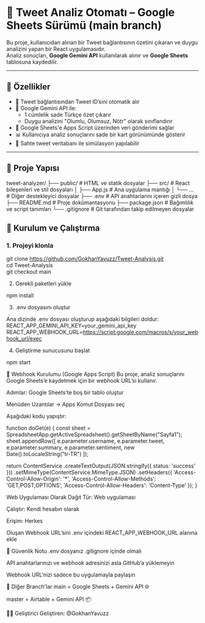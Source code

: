 # 🧠 Tweet Analiz Otomatı – Google Sheets Sürümü (main branch)

Bu proje, kullanıcıdan alınan bir Tweet bağlantısının özetini çıkaran ve duygu analizini yapan bir React uygulamasıdır.  
Analiz sonuçları, **Google Gemini API** kullanılarak alınır ve **Google Sheets** tablosuna kaydedilir.

---

## 🚀 Özellikler

- 🔗 Tweet bağlantısından Tweet ID’sini otomatik alır  
- 🧠 Google Gemini API ile:  
  - 1 cümlelik sade Türkçe özet çıkarır  
  - Duygu analizini "Olumlu, Olumsuz, Nötr" olarak sınıflandırır  
- 📄 Google Sheets'e Apps Script üzerinden veri gönderimi sağlar  
- 📊 Kullanıcıya analiz sonuçlarını sade bir kart görünümünde gösterir  
- 🎯 Sahte tweet veritabanı ile simülasyon yapılabilir  

---

## 📁 Proje Yapısı
tweet-analyzer/
├── public/ # HTML ve statik dosyalar
├── src/ # React bileşenleri ve stil dosyaları
│ ├── App.js # Ana uygulama mantığı
│ └── ... # Diğer destekleyici dosyalar
├── .env # API anahtarlarını içeren gizli dosya
├── README.md # Proje dokümantasyonu
├── package.json # Bağımlılık ve script tanımları
└── .gitignore # Git tarafından takip edilmeyen dosyalar

## 🔧 Kurulum ve Çalıştırma

### 1. Projeyi klonla

git clone https://github.com/GokhanYavuzz/Tweet-Analysis.git  
cd Tweet-Analysis  
git checkout main

2. Gerekli paketleri yükle

npm install

3. .env dosyasını oluştur
   
Ana dizinde .env dosyası oluşturup aşağıdaki bilgileri doldur:
REACT_APP_GEMINI_API_KEY=your_gemini_api_key  
REACT_APP_WEBHOOK_URL=https://script.google.com/macros/s/your_webhook_url/exec  

4. Geliştirme sunucusunu başlat

npm start


📝 Webhook Kurulumu (Google Apps Script)
Bu proje, analiz sonuçlarını Google Sheets’e kaydetmek için bir webhook URL’si kullanır.

Adımlar:
Google Sheets’te boş bir tablo oluştur

Menüden Uzantılar → Apps Komut Dosyası seç

Aşağıdaki kodu yapıştır:


function doGet(e) {
  const sheet = SpreadsheetApp.getActiveSpreadsheet().getSheetByName("Sayfa1");
  sheet.appendRow([
    e.parameter.username,
    e.parameter.tweet,
    e.parameter.summary,
    e.parameter.sentiment,
    new Date().toLocaleString("tr-TR")
  ]);

  return ContentService
    .createTextOutput(JSON.stringify({ status: 'success' }))
    .setMimeType(ContentService.MimeType.JSON)
    .setHeaders({
      'Access-Control-Allow-Origin': '*',
      'Access-Control-Allow-Methods': 'GET,POST,OPTIONS',
      'Access-Control-Allow-Headers': 'Content-Type'
    });
}

Web Uygulaması Olarak Dağıt
Tür: Web uygulaması

Çalıştır: Kendi hesabın olarak

Erişim: Herkes

Oluşan Webhook URL’sini .env içindeki REACT_APP_WEBHOOK_URL alanına ekle

🔐 Güvenlik Notu
.env dosyanız .gitignore içinde olmalı

API anahtarlarınızı ve webhook adresinizi asla GitHub’a yüklemeyin

Webhook URL’nizi sadece bu uygulamayla paylaşın

🔄 Diğer Branch'lar
main = Google Sheets + Gemini API 🌐

master =	Airtable + Gemini API 📦

🧑‍💻 Geliştirici
Geliştiren: @GokhanYavuzz

